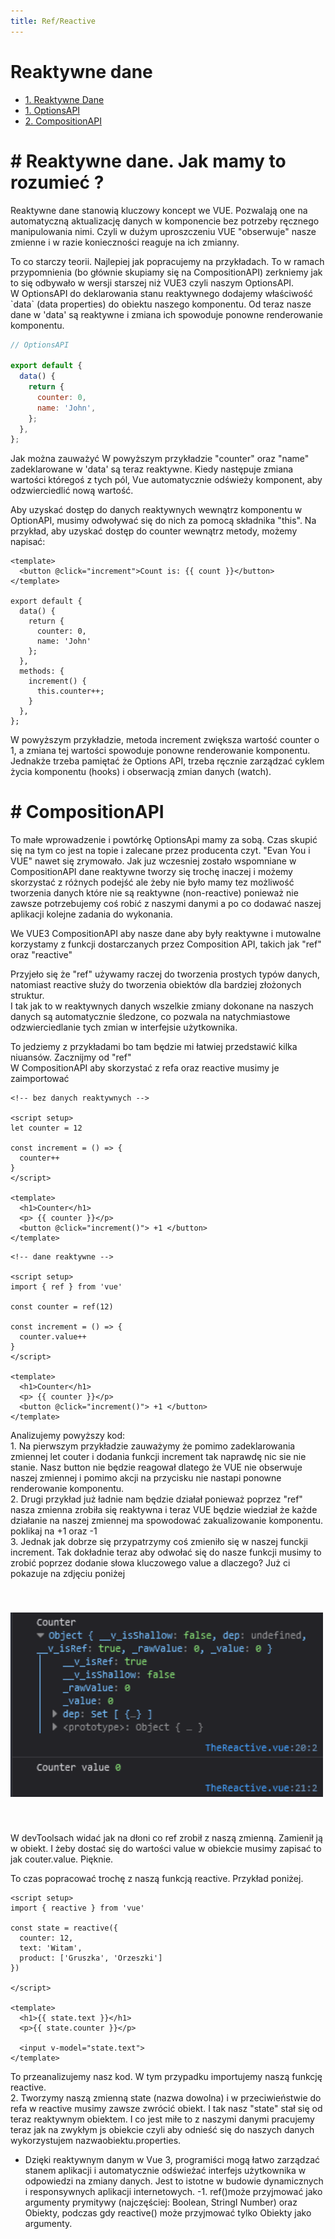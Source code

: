 ```yaml
---
title: Ref/Reactive
---
```


<h1 class='text-white mb-10 mt-5 text-2xl uppercase text-center'>
  Reaktywne dane
</h1>

- [1. Reaktywne Dane](#1-options)
- [1. OptionsAPI](#1-options) 
- [2. CompositionAPI](#2-composition)

<TextBoxMD>
  <h1 class="text-2xl font-semibold">
    <span class='text-green-500 forn-bold'>#</span>  Reaktywne dane. Jak mamy to rozumieć ?
  </h1>
  <p class='my-2'>
    Reaktywne dane stanowią kluczowy koncept we VUE. Pozwalają one na automatyczną aktualizację danych w komponencie bez potrzeby ręcznego manipulowania nimi. Czyli w dużym uproszczeniu VUE "obserwuje" nasze zmienne i w razie konieczności reaguje na ich zmianny.
  </p>
  <p>
    To co starczy teorii. Najlepiej jak popracujemy na przykładach. To w ramach przypomnienia (bo głównie skupiamy się na CompositionAPI) zerkniemy jak to się odbywało w wersji starszej niż VUE3 czyli naszym OptionsAPI.<br>
    W OptionsAPI do deklarowania stanu reaktywnego dodajemy właściwość `data` (data properties) do obiektu naszego komponentu. Od teraz nasze dane w 'data' są reaktywne i zmiana ich spowoduje ponowne renderowanie komponentu.
  </p>
</TextBoxMD>

```js
// OptionsAPI

export default {
  data() {
    return {
      counter: 0,
      name: 'John',
    };
  },
};
```

<TextBoxMD>
  <p>
    Jak można zauważyć W powyższym przykładzie "counter" oraz "name" zadeklarowane w 'data' są teraz reaktywne. Kiedy następuje zmiana wartości któregoś z tych pól, Vue automatycznie odświeży komponent, aby odzwierciedlić nową wartość.
  </p>
  <p>
    Aby uzyskać dostęp do danych reaktywnych wewnątrz komponentu w OptionAPI, musimy odwoływać się do nich za pomocą składnika "this". Na przykład, aby uzyskać dostęp do counter wewnątrz metody, możemy napisać:
  </p>
</TextBoxMD>

```vue
<template>
  <button @click="increment">Count is: {{ count }}</button>
</template>

export default {
  data() {
    return {
      counter: 0,
      name: 'John'
    };
  },
  methods: {
    increment() {
      this.counter++;
    }
  },
};
```

<TheCounter/>

<TextBoxMD>
  <p>
    W powyższym przykładzie, metoda increment zwiększa wartość counter o 1, a zmiana tej wartości spowoduje ponowne renderowanie komponentu. <br>
    Jednakże trzeba pamiętać że Options API, trzeba ręcznie zarządzać cyklem życia komponentu (hooks) i obserwacją zmian danych (watch). 
  </p>
</TextBoxMD>

<TextBoxMD>
  <h1 class="text-2xl font-semibold mb-6">
    <span class='text-green-500 forn-bold'>#</span>  CompositionAPI
  </h1>
  <p>
    To małe wprowadzenie i powtórkę OptionsApi mamy za sobą. Czas skupić się na tym co jest na topie i zalecane przez producenta czyt. "Evan You i VUE" nawet się zrymowało. Jak juz wczesniej zostało wspomniane w CompositionAPI dane reaktywne tworzy się trochę inaczej i możemy skorzystać z różnych podejść ale żeby nie było mamy tez możliwość tworzenia danych które nie są reaktywne (non-reactive) ponieważ nie zawsze potrzebujemy coś robić z naszymi danymi a po co dodawać naszej aplikacji kolejne zadania do wykonania. 
  </p>
  <p class='my-2'>
    We VUE3 CompositionAPI aby nasze dane aby były reaktywne i mutowalne korzystamy z funkcji dostarczanych przez Composition API, takich jak <span class='font-semibold text-pink-500'>"ref"</span> oraz <span class='font-semibold text-pink-500'>"reactive"</span><br>
  </p>
  
  <p>
    Przyjeło się że "ref" używamy raczej do tworzenia prostych typów danych, natomiast reactive służy do tworzenia obiektów dla bardziej złożonych struktur.<br>
    I tak jak to w reaktywnych danych wszelkie zmiany dokonane na naszych danych są automatycznie śledzone, co pozwala na natychmiastowe odzwierciedlanie tych zmian w interfejsie użytkownika.
  </p>
  <p class='my-2'>
    To jedziemy z przykładami bo tam będzie mi łatwiej przedstawić kilka niuansów. Zacznijmy od "ref"<br>
    W CompositionAPI aby skorzystać z refa oraz reactive musimy je zaimportować 
  </p>
</TextBoxMD>

<div class='flex justify-center flex-wrap'>

```vue
<!-- bez danych reaktywnych -->

<script setup>
let counter = 12

const increment = () => {
  counter++
}
</script>

<template>
  <h1>Counter</h1>
  <p> {{ counter }}</p>
  <button @click="increment()"> +1 </button>
</template>
```

```vue
<!-- dane reaktywne -->

<script setup>
import { ref } from 'vue'

const counter = ref(12)

const increment = () => {
  counter.value++
}
</script>

<template>
  <h1>Counter</h1>
  <p> {{ counter }}</p>
  <button @click="increment()"> +1 </button>
</template>
```

</div>

<TheReactive></TheReactive>

<TextBoxMD>
  <p>
    Analizujemy powyższy kod: <br>
    1. Na pierwszym przykładzie zauważymy że pomimo zadeklarowania zmiennej let couter i dodania funkcji increment tak naprawdę nic sie nie stanie. Nasz button nie będzie reagował dlatego że VUE nie obserwuje naszej zmiennej i pomimo akcji na przycisku nie nastapi ponowne renderowanie komponentu. <br>
    2. Drugi przykład już ładnie nam będzie działał ponieważ poprzez "ref" nasza zmienna zrobiła się reaktywna i teraz VUE będzie wiedział że każde działanie na naszej zmiennej ma spowodować zakualizowanie komponentu.<br>
    <span class='text-green-500'>poklikaj na +1 oraz -1</span><br>
    3. Jednak jak dobrze się przypatrzymy coś zmieniło się w naszej funckji increment. Tak dokładnie teraz aby odwołać się do nasze funkcji musimy to zrobić poprzez dodanie słowa kluczowego value a dlaczego? Już ci pokazuje na zdjęciu poniżej
  </p>
</TextBoxMD>

<img src="../../assets/images/reactive.png" style="width:500px; margin: 40px auto;">

<TextBoxMD>
  <p>
    W devToolsach widać jak na dłoni co ref zrobił z naszą zmienną. Zamienił ją w obiekt. I żeby dostać się do wartości value w obiekcie musimy zapisać to jak couter.value. Pięknie. <br>
  </p>
</TextBoxMD>

<BoxInfo class='mx-auto' title='Ciekawostka z const i let.' description='Czy w przykładzie nie nurtowało cię że nasza zmienna counter mimo że jest const to się zmieniała. Dokładnie jeżeli korzystamy z ref nie musimy korzystać z let, ponieważ ref zmienia naszą zmienną w obiekt a w obiektach możemy modyfikować referecję. To taka mała powtóreczka z JS. '/>

<TextBoxMD>
  <p>
    To czas popracować trochę z naszą funkcją reactive. Przykład poniżej. <br>
  </p>
</TextBoxMD>

```vue
<script setup>
import { reactive } from 'vue'

const state = reactive({
  counter: 12,
  text: 'Witam',
  product: ['Gruszka', 'Orzeszki']
})

</script>

<template>
  <h1>{{ state.text }}</h1>
  <p>{{ state.counter }}</p>

  <input v-model="state.text">
</template>
```

<TextBoxMD>
  <p>
    To przeanalizujemy nasz kod. W tym przypadku importujemy naszą funkcję reactive. <br>
    2. Tworzymy naszą zmienną state (nazwa dowolna) i w przeciwieństwie do refa w reactive musimy zawsze zwrócić obiekt. 
    I tak nasz "state" stał się od teraz reaktywnym obiektem. I co jest miłe to z naszymi danymi pracujemy teraz jak na zwykłym js obiekcie czyli aby odnieść się do naszych danych wykorzystujem nazwaobiektu.properties. 
  </p>
</TextBoxMD>


- Dzięki reaktywnym danym w Vue 3, programiści mogą łatwo zarządzać stanem aplikacji i automatycznie odświeżać interfejs użytkownika w odpowiedzi na zmiany danych. Jest to istotne w budowie dynamicznych i responsywnych aplikacji internetowych.
-1. ref()może przyjmować jako argumenty prymitywy (najczęściej: Boolean, StringI Number) oraz Obiekty, podczas gdy reactive() może przyjmować tylko Obiekty jako argumenty. 